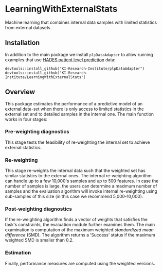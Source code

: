 # LearningWithExternalStats
Machine learning that combines internal data samples with limited statistics from external datasets.

## Installation

In addition to the main package we install `plpDataAdapter` to allow running examples
that use [HADES patient level prediction](https://ohdsi.github.io/PatientLevelPrediction/) data:
```
devtools::install_github("KI-Research-Institute/plpDataAdapter")
devtools::install_github("KI-Research-Institute/LearningWithExternalStats")
```


## Overview

This package estimates the performance of a predictive model of an external data-set when there is only access to
limited statistics in the external set and to detailed samples in the internal one. The main function works in
four stages:

### Pre-weighting diagnostics
This stage tests the feasibility of re-weighting the internal set to achieve external statistics. 

### Re-weighting
This stage re-weights the internal data such that the weighted set has similar statistics to the external ones.
The internal re-weighting algorithm can handle up to a few 10,000's samples and up to 500 features.
In case the number of samples is large, the users can determine a maximum number of samples and the evaluation
algorithm will invoke internal re-weighting using sub-samples of this size (in this case we recommend 5,000-10,000).

### Post-weighting diagnostics
If the re-weighting algorithm finds a vector of weights that satisfies the task's constraints, the evaluation module
further examines them. The main examination is computation of the maximum weighted *standardized mean difference* (SMD).
The algorithm returns a 'Success' status if the maximum weighted SMD is smaller than 0.2.

### Estimation
Finally, performance measures are computed using the weighted versions.
